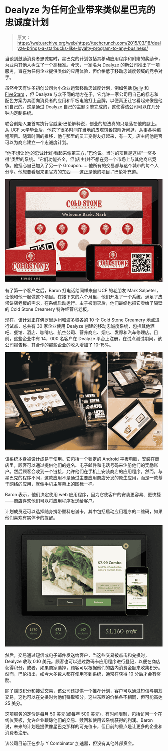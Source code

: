 # Dealyze 为任何企业带来类似星巴克的忠诚度计划 

> 原文：<https://web.archive.org/web/https://techcrunch.com/2015/03/18/dealyze-brings-a-starbucks-like-loyalty-program-to-any-business/>

当谈到鼓励消费者忠诚度时，星巴克的计划包括其移动应用程序和附赠的奖励卡，为业内其他人树立了一个高标准。今天，一家名为 [Dealyze](https://web.archive.org/web/20230216193050/http://dealyze.com/) 的新公司推出了一项服务，旨在为任何企业提供类似的应用体验，但价格低于移动忠诚度领域的竞争对手。

虽然今天有许多初创公司为小企业运营移动忠诚度计划，例如包括 [Belly](https://web.archive.org/web/20230216193050/https://www.crunchbase.com/organization/belly) 和 [FiveStars](https://web.archive.org/web/20230216193050/https://www.crunchbase.com/organization/fivestars-loyalty) ，但 Dealyze 与众不同的地方在于，它允许一家公司用自己的标志和配色方案为其面向消费者的应用和平板电脑打上品牌，以便真正让它看起来像是他们自己的。这是通过 Dealyze 自己的主题引擎完成的，这使得该公司可以在几分钟内定制系统。

联合创始人兼首席执行官威廉·巴伦解释说，创业的想法真的只是落在他的腿上。从 UCF 大学毕业后，他花了很多时间在当地的皮塔饼餐馆附近闲逛，从事各种编程项目。随着时间的推移，他与那里的员工变得友好起来，有一天，店主问他是否可以为商店建立一个忠诚度计划。

“他不想让(他的忠诚计划)看起来像第三方，”巴伦说。当时的项目是这些“一奖多得”类型的系统。“它们功能齐全，但(店主)并不想在另一个市场上与其他商店竞争。他担心自己加入了另一个 Groupon……他所有的交易都与这个城市的每个人分享。他想要看起来更官方的东西——这正是他的项目，”巴伦补充道。

![coldstone_tablet](img/b8462d8ba83af1b4b5bdc06b4d30a8b6.png)

有了第一个客户之后，Baron 打电话给同样来自 UCF 的老朋友 Mark Salpeter，让他和他一起做这个项目。在接下来的六个月里，他们开发了一个系统，满足了皮塔饼店老板的需求，在系统启动运行、虫子被消灭后，他们最终也把它卖给了隔壁的 Cold Stone Creamery 特许经营店老板。

现在，该计划正在佛罗里达州和波多黎各的 10 个 Cold Stone Creamery 地点进行试点，总共有 30 家企业使用 Dealyze 创建的移动忠诚度系统，包括其他酒吧、餐馆、酒店、咖啡店、航空公司、营养商店、烟店、发廊和汽车修理店。目前，这些企业中有 14，000 名客户在 Dealyze 平台上注册，在试点测试期间，该公司报告称，其合作的那些企业的收入增加了 10-15%。

![dealyze2](img/d65940c90070fd8f9e0608b691cc1e26.png)

该系统本身被设计成易于使用。它包括一个锁定的 Android 平板电脑，安装在商店里，顾客可以通过提供他们的姓名、电子邮件和电话号码来注册他们的奖励账户。然后顾客会收到一个链接，允许他们在手机上安装商店的应用程序。然而，与星巴克的程序不同，这款应用不是通过主要应用商店分发的原生应用，而是一款基于网络的应用，就像手机主屏幕上的图标一样。

Baron 表示，他们决定使用 web 应用程序，因为它使客户的安装更容易、更快捷——商店喜欢他们可以将应用程序发送给客户。

计划成员还可以选择随身携带塑料忠诚卡，其中包括启动应用程序的二维码，如果他们喜欢有实体卡的提醒。

![deal_metrics](img/2e21007fc1acd84eec5998f5c1e40578.png)

然后，交易通过短信或电子邮件发送给客户，当这些交易被点击和兑换时，Dealyze 收取 0.10 美元。顾客也可以通过数码卡应用程序进行登记，以便在商店获得积分，或者，如果商家选择，顾客可以根据他们的店内消费金额来收集积分。然而，巴伦指出，如今大多数人都在使用签到系统，通常在获得 10 分后才会有奖励。

除了赚取积分和接受交易，该公司还提供一个推荐计划，客户可以通过短信与朋友交易，这也可以在兑换时为他们赚取积分。这些东西的价格各不相同，但可能高达 25 美分。

这项服务的定价是每月 50 美元(或每年 500 美元)，有时间限制，包括访问一个在线仪表板，允许企业跟踪他们的交易、赎回和使用该系统获得的利润。Baron 说，未来的计划是提供像星巴克那样的可充值卡，但目前的重点是让更多的企业和消费者注册。

该公司目前正在参与 Y Combinator 加速器，但没有其他外部资金。